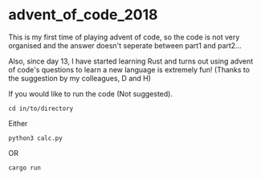 # advent_of_code_2018

This is my first time of playing advent of code, so the code is not very organised and the answer doesn't seperate between part1 and part2...

Also, since day 13, I have started learning Rust and turns out using advent of code's questions to learn a new language is extremely fun! (Thanks to the suggestion by my colleagues, D and H)

If you would like to run the code (Not suggested).
```
cd in/to/directory
```
Either
```
python3 calc.py
```
OR 
```
cargo run
```
